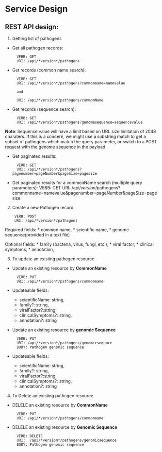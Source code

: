 # Service Design


## REST API design:

1. Getting list of pathogens

* Get all pathogen records: 
        
        VERB: GET 
        URI: /api/*version*/pathogens

* Get records (common name search):  
        
        VERB: GET 
        URI: /api/*version*/pathogens?commonname=namevalue 
        
        and
        
        URI: /api/*version*/pathogens/commonName

* Get records (sequence search):  
    
        VERB: GET 
        URI: /api/*version*/pathogens?genomesequence=sequencevalue 

**Note**: Sequence value will have a limit based on URL size limitation of 2048 charaters.
If this is a concern, we might use a substring match to get a subset of pathogens which match the query parameter, or switch to a POST request with the genome sequence in the payload

* Get paginated results:
    
        VERB: GET 
        URI: /api/*version*/pathogens?pagenumber=pageNumber&pageSize=pagesize

* Get paginated results for a commonName search (multiple query parameters):
        VERB: GET
        URI: /api/*version*/pathogens?commonname=namevalue&pagenumber=pageNumber&pageSize=pagesize


2. Create a  new Pathogen record

        VERB: POST
        URI: /api/*version*/pathogens
  
  Required fields: 
    * common name, 
    * scientific name, 
    * genome sequence(provided in a text file)
  
  Optional fields:
    * family (bacteria, virus, fungi, etc.), 
    * viral factor, 
    * clinical symptoms,
    * annotation,
 
3. To update an existing pathogen resource

* Update an existing resource by **CommonName**

        VERB: PUT 
        URI: /api/*version*/pathogens/commonname
* Updateable fields:
    * scientificName: string,
    * family?: string,
    * viralFactor?:string,
    * clinicalSymptoms?: string,
    * annotation?: string

* Update an existing resource by **genomic Sequence**
  
        VERB: PUT 
        URI: /api/*version*/pathogens/genomicsequnce
        BODY: Pathogen genomic sequence
* Updateable fields:
    * scientificName: string,
    * family?: string,
    * viralFactor?:string,
    * clinicalSymptoms?: string,
    * annotation?: string

4. To Delete an existing pathogen resource

* DELELE an existing resource by **CommonName**

        VERB: PUT 
        URI: /api/*version*/pathogens/commonname

* DELELE an existing resource by **Genomic Sequence**

        VERB: DELETE
        URI:  /api/*version*/pathogens/genomicsequence
        BODY: Pathogen genomic sequence